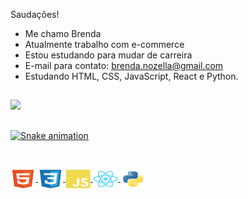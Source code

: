 Saudações!

- Me chamo Brenda
- Atualmente trabalho com e-commerce
- Estou estudando para mudar de carreira
- E-mail para contato: brenda.nozella@gmail.com
- Estudando HTML, CSS, JavaScript, React e Python.

##
<div align="left">
  <a href="https://github.com/nozellabrenda">
  <img height="180em" src="https://github-readme-stats.vercel.app/api?username=nozellabrenda&show_icons=true&theme=buefy&include_all_commits=true&count_private=true"/>
 </div>

##
![Snake animation](https://github.com/nozellabrenda/nozellabrenda/blob/output/github-contribution-grid-snake.svg)

##
<div style="display: inline_block"><br>
  <img align="center" alt="Rafa-HTML" height="30" width="40" src="https://raw.githubusercontent.com/devicons/devicon/master/icons/html5/html5-original.svg">
  <img align="center" alt="Rafa-CSS" height="30" width="40" src="https://raw.githubusercontent.com/devicons/devicon/master/icons/css3/css3-original.svg">
  <img align="center" alt="Rafa-Js" height="30" width="40" src="https://raw.githubusercontent.com/devicons/devicon/master/icons/javascript/javascript-plain.svg">
  <img align="center" alt="Rafa-React" height="30" width="40" src="https://raw.githubusercontent.com/devicons/devicon/master/icons/react/react-original.svg">
  <img align="center" alt="Rafa-Python" height="30" width="40" src="https://raw.githubusercontent.com/devicons/devicon/master/icons/python/python-original.svg">
  </div>
